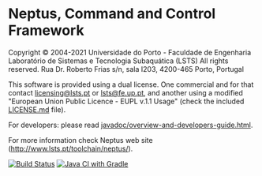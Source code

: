 Neptus, Command and Control Framework
=====================================

Copyright © 2004-2021 Universidade do Porto - Faculdade de Engenharia
Laboratório de Sistemas e Tecnologia Subaquática (LSTS)
All rights reserved.
Rua Dr. Roberto Frias s/n, sala I203, 4200-465 Porto, Portugal


This software is provided using a dual license. One commercial and for that contact licensing@lsts.pt or lsts@fe.up.pt, and another using a modified "European Union Public Licence - EUPL v.1.1 Usage" (check the included [LICENSE.md](LICENSE.md) file).

For developers: please read [javadoc/overview-and-developers-guide.html](javadoc/overview-and-developers-guide.html).

For more information check Neptus web site (http://www.lsts.pt/toolchain/neptus/).

[![Build Status](https://travis-ci.org/LSTS/neptus.svg?branch=develop)](https://travis-ci.org/LSTS/neptus)
[![Java CI with Gradle](https://github.com/LSTS/neptus/workflows/Java%20CI%20with%20Gradle/badge.svg)](https://github.com/LSTS/neptus/actions?query=workflow%3A%22Java+CI+with+Gradle%22)
